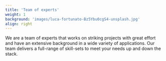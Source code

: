 ```yaml
---
title: 'Team of experts'
weight: 1
background: 'images/luca-fortunato-Bz5Ybu0cgS4-unsplash.jpg'
align: right
---
```


We are a team of experts that works on striking projects with great effort and have an extensive background in a wide variety of applications. 
Our team delivers a full-range of skill-sets to meet your needs up and down the stack.